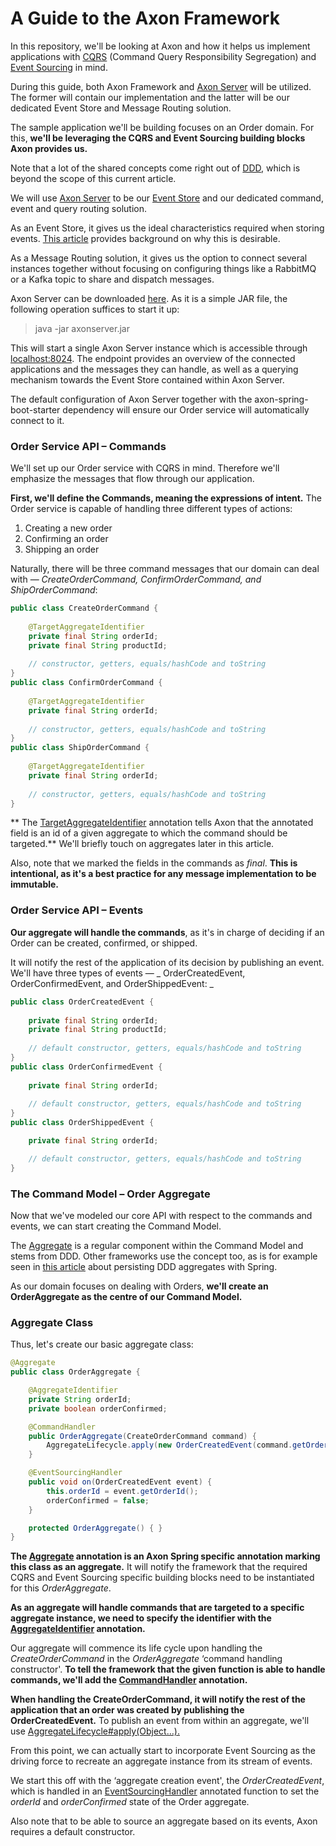 # A Guide to the Axon Framework

In this repository, we'll be looking at Axon and how it helps us implement applications
with [CQRS](https://martinfowler.com/bliki/CQRS.html) (Command Query Responsibility Segregation)
and [Event Sourcing](https://martinfowler.com/eaaDev/EventSourcing.html) in mind.

During this guide, both Axon Framework and [Axon Server](https://axoniq.io/product-overview/axon-server) will be
utilized. The former will contain our implementation and the latter will be our dedicated Event Store and Message
Routing solution.

The sample application we'll be building focuses on an Order domain. For this, **we'll be leveraging the CQRS and Event
Sourcing building blocks Axon provides us.**

Note that a lot of the shared concepts come right out of [DDD](https://en.wikipedia.org/wiki/Domain-driven_design),
which is beyond the scope of this current article.

We will use [Axon Server](https://axoniq.io/product-overview/axon-server) to be
our [Event Store](https://en.wikipedia.org/wiki/Event_store) and our dedicated command, event and query routing
solution.

As an Event Store, it gives us the ideal characteristics required when storing
events. [This article](https://axoniq.io/blog-overview/eventstore) provides background on why this is desirable.

As a Message Routing solution, it gives us the option to connect several instances together without focusing on
configuring things like a RabbitMQ or a Kafka topic to share and dispatch messages.

Axon Server can be downloaded [here](https://download.axoniq.io/axonserver/AxonServer.zip). As it is a simple JAR file,
the following operation suffices to start it up:

> java -jar axonserver.jar

This will start a single Axon Server instance which is accessible through [localhost:8024](http://localhost:8024/). The
endpoint provides an overview of the connected applications and the messages they can handle, as well as a querying
mechanism towards the Event Store contained within Axon Server.

The default configuration of Axon Server together with the axon-spring-boot-starter dependency will ensure our Order
service will automatically connect to it.

### Order Service API – Commands

We'll set up our Order service with CQRS in mind. Therefore we'll emphasize the messages that flow through our
application.

**First, we'll define the Commands, meaning the expressions of intent.** The Order service is capable of handling three
different types of actions:

1. Creating a new order
2. Confirming an order
3. Shipping an order

Naturally, there will be three command messages that our domain can deal with — _CreateOrderCommand,
ConfirmOrderCommand, and ShipOrderCommand_:

```java
public class CreateOrderCommand {
 
    @TargetAggregateIdentifier
    private final String orderId;
    private final String productId;
 
    // constructor, getters, equals/hashCode and toString 
}
public class ConfirmOrderCommand {
 
    @TargetAggregateIdentifier
    private final String orderId;
    
    // constructor, getters, equals/hashCode and toString
}
public class ShipOrderCommand {
 
    @TargetAggregateIdentifier
    private final String orderId;
 
    // constructor, getters, equals/hashCode and toString
}
```

**
The [TargetAggregateIdentifier](https://apidocs.axoniq.io/4.0/org/axonframework/modelling/command/TargetAggregateIdentifier.html)
annotation tells Axon that the annotated field is an id of a given aggregate to which the command should be targeted.**
We'll briefly touch on aggregates later in this article.

Also, note that we marked the fields in the commands as _final_. **This is intentional, as it's a best practice for any
message implementation to be immutable.**

### Order Service API – Events

**Our aggregate will handle the commands**, as it's in charge of deciding if an Order can be created, confirmed, or
shipped.

It will notify the rest of the application of its decision by publishing an event. We'll have three types of events — _
OrderCreatedEvent, OrderConfirmedEvent, and OrderShippedEvent:
_

```java
public class OrderCreatedEvent {
 
    private final String orderId;
    private final String productId;
 
    // default constructor, getters, equals/hashCode and toString
}
public class OrderConfirmedEvent {
 
    private final String orderId;
 
    // default constructor, getters, equals/hashCode and toString
}
public class OrderShippedEvent { 

    private final String orderId; 

    // default constructor, getters, equals/hashCode and toString 
}
```

### The Command Model – Order Aggregate

Now that we've modeled our core API with respect to the commands and events, we can start creating the Command Model.

The [Aggregate](https://www.martinfowler.com/bliki/DDD_Aggregate.html) is a regular component within the Command Model
and stems from DDD. Other frameworks use the concept too, as is for example seen
in [this article](https://www.baeldung.com/spring-persisting-ddd-aggregates#introduction-to-aggregates) about persisting
DDD aggregates with Spring.

As our domain focuses on dealing with Orders, **we'll create an OrderAggregate as the centre of our Command Model.**

### Aggregate Class

Thus, let's create our basic aggregate class:

```java
@Aggregate
public class OrderAggregate {

    @AggregateIdentifier
    private String orderId;
    private boolean orderConfirmed;

    @CommandHandler
    public OrderAggregate(CreateOrderCommand command) {
        AggregateLifecycle.apply(new OrderCreatedEvent(command.getOrderId(), command.getProductId()));
    }

    @EventSourcingHandler
    public void on(OrderCreatedEvent event) {
        this.orderId = event.getOrderId();
        orderConfirmed = false;
    }

    protected OrderAggregate() { }
}
```

**The [Aggregate](https://apidocs.axoniq.io/4.0/org/axonframework/spring/stereotype/Aggregate.html) annotation is an
Axon Spring specific annotation marking this class as an aggregate.** It will notify the framework that the required
CQRS and Event Sourcing specific building blocks need to be instantiated for this _OrderAggregate_.

**As an aggregate will handle commands that are targeted to a specific aggregate instance, we need to specify the
identifier with
the [AggregateIdentifier](https://apidocs.axoniq.io/4.0/org/axonframework/modelling/command/AggregateIdentifier.html)
annotation.**

Our aggregate will commence its life cycle upon handling the _CreateOrderCommand_ in the _OrderAggregate_ ‘command
handling constructor'. **To tell the framework that the given function is able to handle commands, we'll add
the [CommandHandler](https://apidocs.axoniq.io/4.0/org/axonframework/commandhandling/CommandHandler.html) annotation.**

**When handling the CreateOrderCommand, it will notify the rest of the application that an order was created by
publishing the OrderCreatedEvent.** To publish an event from within an aggregate, we'll
use [AggregateLifecycle#apply(Object…).](https://apidocs.axoniq.io/4.0/org/axonframework/modelling/command/AggregateLifecycle.html)

From this point, we can actually start to incorporate Event Sourcing as the driving force to recreate an aggregate
instance from its stream of events.

We start this off with the ‘aggregate creation event', the _OrderCreatedEvent_, which is handled in
an [EventSourcingHandler](https://apidocs.axoniq.io/4.0/org/axonframework/eventsourcing/EventSourcingHandler.html)
annotated function to set the _orderId_ and _orderConfirmed_ state of the Order aggregate.

Also note that to be able to source an aggregate based on its events, Axon requires a default constructor.
